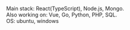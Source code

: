 Main stack: React(TypeScript), Node.js, Mongo.<br/>
Also working on: Vue, Go, Python, PHP, SQL.<br/>
OS: ubuntu, windows
